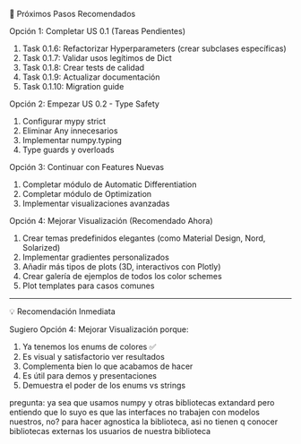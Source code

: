 🚀 Próximos Pasos Recomendados

Opción 1: Completar US 0.1 (Tareas Pendientes)

1. Task 0.1.6: Refactorizar Hyperparameters (crear subclases específicas)
2. Task 0.1.7: Validar usos legítimos de Dict
3. Task 0.1.8: Crear tests de calidad
4. Task 0.1.9: Actualizar documentación
5. Task 0.1.10: Migration guide

Opción 2: Empezar US 0.2 - Type Safety

1. Configurar mypy strict
2. Eliminar Any innecesarios
3. Implementar numpy.typing
4. Type guards y overloads

Opción 3: Continuar con Features Nuevas

1. Completar módulo de Automatic Differentiation
2. Completar módulo de Optimization
3. Implementar visualizaciones avanzadas

Opción 4: Mejorar Visualización (Recomendado Ahora)

1. Crear temas predefinidos elegantes (como Material Design, Nord, Solarized)
2. Implementar gradientes personalizados
3. Añadir más tipos de plots (3D, interactivos con Plotly)
4. Crear galería de ejemplos de todos los color schemes
5. Plot templates para casos comunes

---

💡 Recomendación Inmediata

Sugiero Opción 4: Mejorar Visualización porque:

1. Ya tenemos los enums de colores ✅
2. Es visual y satisfactorio ver resultados
3. Complementa bien lo que acabamos de hacer
4. Es útil para demos y presentaciones
5. Demuestra el poder de los enums vs strings

pregunta: ya sea que usamos numpy y otras bibliotecas extandard pero entiendo que lo suyo es que las interfaces no trabajen
con modelos nuestros, no? para hacer agnostica la biblioteca, asi no tienen q conocer bibliotecas externas los usuarios de
nuestra biblioteca
